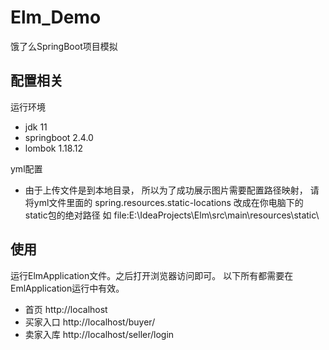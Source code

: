 # Elm_Demo
 饿了么SpringBoot项目模拟

## 配置相关
运行环境
 * jdk 11
 * springboot 2.4.0
 * lombok 1.18.12

yml配置
 * 由于上传文件是到本地目录，
 所以为了成功展示图片需要配置路径映射，
 请将yml文件里面的
 spring.resources.static-locations 
 改成在你电脑下的static包的绝对路径 
 如 file:E:\IdeaProjects\Elm\src\main\resources\static\

## 使用
运行ElmApplication文件。之后打开浏览器访问即可。
以下所有都需要在EmlApplication运行中有效。

* 首页 http://localhost
* 买家入口 http://localhost/buyer/
* 卖家入库 http://localhost/seller/login
